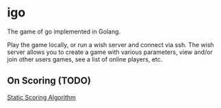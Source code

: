 # igo

The game of go implemented in Golang.

Play the game locally, or run a wish server and connect via ssh. The wish server allows you to create a game with various parameters, view and/or join other users games, see a list of online players, etc.

## On Scoring (TODO)

[Static Scoring Algorithm][0]

[0]: https://www.oipaz.net/Carta.pdf
